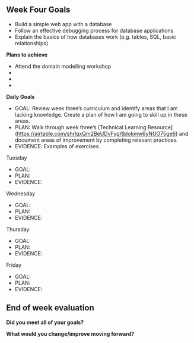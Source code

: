 ## Week Four Goals

- Build a simple web app with a database
- Follow an effective debugging process for database applications
- Explain the basics of how databases work (e.g. tables, SQL, basic relationships)

**Plans to achieve**

- Attend the domain modelling workshop
- 
- 
- 

**Daily Goals**


- GOAL: Review week three’s curriculum and identify areas that I am lacking knowledge. Create a plan of how I am going to skill up in these areas.
- PLAN: Walk through week three’s (Technical Learning Resource](https://airtable.com/shrlqxQm2BeUDvFyp/tblokmw6yNUO75ge6) and document areas of improvement by completing relevant practices.
- EVIDENCE: Examples of exercises. 

Tuesday

- GOAL: 
- PLAN: 
- EVIDENCE:

Wednesday

- GOAL: 
- PLAN: 
- EVIDENCE:

Thursday

- GOAL: 
- PLAN: 
- EVIDENCE:

Friday

- GOAL: 
- PLAN: 
- EVIDENCE:

## End of week evaluation 

**Did you meet all of your goals?**


**What would you change/improve moving forward?**
